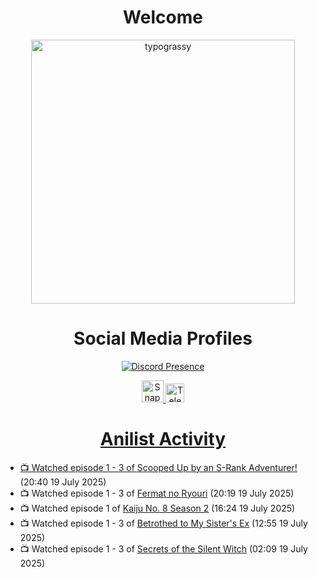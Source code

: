 <div align="center">

# Welcome
<a href="https://github.com/kawarimidoll/typograssy">
    <img alt="typograssy" src="https://typograssy.deno.dev/api?text=%E3%82%88%E3%81%86%E3%81%93%E3%81%9D%E3%81%BF%E3%81%AA%E3%81%95%E3%82%93%20-%20Sheby--&&l0=none&l1=82d9d0&l2=027353&l3=038c4c&l4=01402e&bg=none&frame=none&speed=100&comment=" width="421.99">
</a>

</div>

<div align="center">

# Social Media Profiles

[![Discord Presence](https://lanyard.cnrad.dev/api/612532963938271232)](https://discord.com/users/612532963938271232)


<a href="https://www.snapchat.com/add/a.sheby" title="Snapchat Profile">
    <img src="https://www.freepnglogos.com/uploads/snapchat-logo-png-0.png" width="35" alt="Snapchat Logo" />


<a href="https://t.me/ASheby" title="Telegram Profile">
    <img src="https://www.freepnglogos.com/uploads/telegram-logo-png-0.png" width="30" alt="Telegram Logo" />


</div>

<div align="center">

# Anilist Activity

</div>

<!-- ANILIST_ACTIVITY:start -->

-   📺 Watched episode 1 - 3 of [Scooped Up by an S-Rank Adventurer!](https://anilist.co/anime/179885) (20:40 19 July 2025)
-   📺 Watched episode 1 - 3 of [Fermat no Ryouri](https://anilist.co/anime/186003) (20:19 19 July 2025)
-   📺 Watched episode 1 of [Kaiju No. 8 Season 2](https://anilist.co/anime/178754) (16:24 19 July 2025)
-   📺 Watched episode 1 - 3 of [Betrothed to My Sister's Ex](https://anilist.co/anime/179879) (12:55 19 July 2025)
-   📺 Watched episode 1 - 3 of [Secrets of the Silent Witch](https://anilist.co/anime/179966) (02:09 19 July 2025)

<!-- ANILIST_ACTIVITY:end -->
